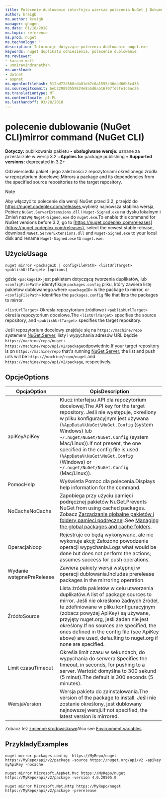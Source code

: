 ```yaml
---
title: Polecenie dublowanie interfejsu wiersza polecenia NuGet | Dokumentacja firmy Microsoft
author: kraigb
ms.author: kraigb
manager: ghogen
ms.date: 01/18/2018
ms.topic: reference
ms.prod: nuget
ms.technology: ''
description: Informacje dotyczące polecenia dublowanie nuget.exe
keywords: nuget duplikatu odniesienia, polecenie dublowanie
ms.reviewer:
- karann-msft
- unniravindranathan
ms.workload:
- dotnet
- aspnet
ms.openlocfilehash: 512bd72d568cda81eb7c6a1555c36ead66b5c438
ms.sourcegitcommit: beb229893559824e8abd6ab16707fd5fe1c6ac26
ms.translationtype: MT
ms.contentlocale: pl-PL
ms.lasthandoff: 03/28/2018
---
```

# <a name="mirror-command-nuget-cli"></a><span data-ttu-id="ec6e5-104">polecenie dublowanie (NuGet CLI)</span><span class="sxs-lookup"><span data-stu-id="ec6e5-104">mirror command (NuGet CLI)</span></span>

<span data-ttu-id="ec6e5-105">**Dotyczy:** publikowania pakietu &bullet; **obsługiwane wersje:** uznane za przestarzałe w wersji 3.2 +</span><span class="sxs-lookup"><span data-stu-id="ec6e5-105">**Applies to:** package publishing &bullet; **Supported versions:** deprecated in 3.2+</span></span>

<span data-ttu-id="ec6e5-106">Odzwierciedla pakiet i jego zależności z repozytoriami określonego źródła w repozytorium docelowej.</span><span class="sxs-lookup"><span data-stu-id="ec6e5-106">Mirrors a package and its dependencies from the specified source repositories to the target repository.</span></span>

> [!NOTE]
> <span data-ttu-id="ec6e5-107">Aby włączyć to polecenie dla wersji NuGet przed 3.2, przejdź do [ https://nuget.codeplex.com/releases ](https://nuget.codeplex.com/releases)wybierz najnowsza stabilna wersja, Pobierz `NuGet.ServerExtensions.dll` i `Nuget-Signed.exe` na dysku lokalnym i Zmień nazwę `Nuget-Signed.exe` do `nuget.exe`.</span><span class="sxs-lookup"><span data-stu-id="ec6e5-107">To enable this command for NuGet versions before 3.2, go to [https://nuget.codeplex.com/releases](https://nuget.codeplex.com/releases), select the newest stable release, download `NuGet.ServerExtensions.dll` and `Nuget-Signed.exe` to your local disk and rename `Nuget-Signed.exe` to `nuget.exe`.</span></span>

## <a name="usage"></a><span data-ttu-id="ec6e5-108">Użycie</span><span class="sxs-lookup"><span data-stu-id="ec6e5-108">Usage</span></span>

```cli
nuget mirror <packageID | configFilePath> <listUrlTarget> <publishUrlTarget> [options]
```

<span data-ttu-id="ec6e5-109">gdzie `<packageID>` jest pakietem dotyczącą tworzenia duplikatów, lub `<configFilePath>` identyfikuje `packages.config` pliku, który zawiera listę pakietów dublowanego.</span><span class="sxs-lookup"><span data-stu-id="ec6e5-109">where `<packageID>` is the package to mirror, or `<configFilePath>` identifies the `packages.config` file that lists the packages to mirror.</span></span>

<span data-ttu-id="ec6e5-110">`<listUrlTarget>` Określa repozytorium źródłowe i `<publishUrlTarget>` określa repozytorium docelowe.</span><span class="sxs-lookup"><span data-stu-id="ec6e5-110">The `<listUrlTarget>` specifies the source repository, and `<publishUrlTarget>` specifies the target repository.</span></span>

<span data-ttu-id="ec6e5-111">Jeśli repozytorium docelowy znajduje się na `https://machine/repo` systemem [NuGet.Server](../hosting-packages/nuget-server.md), listy i wypychania adresów URL będzie `https://machine/repo/nuget` i `https://machine/repo/api/v2/package`odpowiednio.</span><span class="sxs-lookup"><span data-stu-id="ec6e5-111">If your target repository is on `https://machine/repo` that's running [NuGet.Server](../hosting-packages/nuget-server.md), the list and push urls will be `https://machine/repo/nuget` and `https://machine/repo/api/v2/package`, respectively.</span></span>

## <a name="options"></a><span data-ttu-id="ec6e5-112">Opcje</span><span class="sxs-lookup"><span data-stu-id="ec6e5-112">Options</span></span>

| <span data-ttu-id="ec6e5-113">Opcja</span><span class="sxs-lookup"><span data-stu-id="ec6e5-113">Option</span></span> | <span data-ttu-id="ec6e5-114">Opis</span><span class="sxs-lookup"><span data-stu-id="ec6e5-114">Description</span></span> |
| --- | --- |
| <span data-ttu-id="ec6e5-115">apiKey</span><span class="sxs-lookup"><span data-stu-id="ec6e5-115">ApiKey</span></span> | <span data-ttu-id="ec6e5-116">Klucz interfejsu API dla repozytorium docelowej.</span><span class="sxs-lookup"><span data-stu-id="ec6e5-116">The API key for the target repository.</span></span> <span data-ttu-id="ec6e5-117">Jeśli nie występuje, określony w pliku konfiguracyjnym jest używana (`%AppData%\NuGet\NuGet.Config` (system Windows) lub `~/.nuget/NuGet/NuGet.Config` (system Mac/Linux)).</span><span class="sxs-lookup"><span data-stu-id="ec6e5-117">If not present,  the one specified in the config file is used (`%AppData%\NuGet\NuGet.Config` (Windows) or `~/.nuget/NuGet/NuGet.Config` (Mac/Linux)).</span></span> |
| <span data-ttu-id="ec6e5-118">Pomoc</span><span class="sxs-lookup"><span data-stu-id="ec6e5-118">Help</span></span> | <span data-ttu-id="ec6e5-119">Wyświetla Pomoc dla polecenia.</span><span class="sxs-lookup"><span data-stu-id="ec6e5-119">Displays help information for the command.</span></span> |
| <span data-ttu-id="ec6e5-120">NoCache</span><span class="sxs-lookup"><span data-stu-id="ec6e5-120">NoCache</span></span> | <span data-ttu-id="ec6e5-121">Zapobiega przy użyciu pamięci podręcznej pakietów NuGet.</span><span class="sxs-lookup"><span data-stu-id="ec6e5-121">Prevents NuGet from using cached packages.</span></span> <span data-ttu-id="ec6e5-122">Zobacz [Zarządzanie globalne pakietów i foldery pamięci podręcznej](../consume-packages/managing-the-global-packages-and-cache-folders.md).</span><span class="sxs-lookup"><span data-stu-id="ec6e5-122">See [Managing the global packages and cache folders](../consume-packages/managing-the-global-packages-and-cache-folders.md).</span></span> |
| <span data-ttu-id="ec6e5-123">Operacja</span><span class="sxs-lookup"><span data-stu-id="ec6e5-123">Noop</span></span> | <span data-ttu-id="ec6e5-124">Rejestruje co będą wykonywane, ale nie wykonuje akcji; Założono powodzenie operacji wypychania.</span><span class="sxs-lookup"><span data-stu-id="ec6e5-124">Logs what would be done but does not perform the actions; assumes success for push operations.</span></span> |
| <span data-ttu-id="ec6e5-125">Wydanie wstępne</span><span class="sxs-lookup"><span data-stu-id="ec6e5-125">PreRelease</span></span> | <span data-ttu-id="ec6e5-126">Zawiera pakiety wersji wstępnej w operacji dublowania.</span><span class="sxs-lookup"><span data-stu-id="ec6e5-126">Includes prerelease packages in the mirroring operation.</span></span> |
| <span data-ttu-id="ec6e5-127">Źródło</span><span class="sxs-lookup"><span data-stu-id="ec6e5-127">Source</span></span> | <span data-ttu-id="ec6e5-128">Lista źródła pakietów w celu utworzenia duplikatów.</span><span class="sxs-lookup"><span data-stu-id="ec6e5-128">A list of package sources to mirror.</span></span> <span data-ttu-id="ec6e5-129">Jeśli nie określono żadnych źródeł, te zdefiniowane w pliku konfiguracyjnym (zobacz powyżej ApiKey) są używane, przyjęty nuget.org, jeśli żaden nie jest określony.</span><span class="sxs-lookup"><span data-stu-id="ec6e5-129">If no sources are specified, the ones defined in the config file (see ApiKey above) are used, defaulting to nuget.org if none are specified.</span></span> |
| <span data-ttu-id="ec6e5-130">Limit czasu</span><span class="sxs-lookup"><span data-stu-id="ec6e5-130">Timeout</span></span> | <span data-ttu-id="ec6e5-131">Określa limit czasu w sekundach, do wypychania do serwera.</span><span class="sxs-lookup"><span data-stu-id="ec6e5-131">Specifies the timeout, in seconds, for pushing to a server.</span></span> <span data-ttu-id="ec6e5-132">Wartość domyślna to 300 sekund (5 minut).</span><span class="sxs-lookup"><span data-stu-id="ec6e5-132">The default is 300 seconds (5 minutes).</span></span> |
| <span data-ttu-id="ec6e5-133">Wersja</span><span class="sxs-lookup"><span data-stu-id="ec6e5-133">Version</span></span> | <span data-ttu-id="ec6e5-134">Wersja pakietu do zainstalowania.</span><span class="sxs-lookup"><span data-stu-id="ec6e5-134">The version of the package to install.</span></span> <span data-ttu-id="ec6e5-135">Jeśli nie zostanie określony, jest dublowany najnowszej wersji.</span><span class="sxs-lookup"><span data-stu-id="ec6e5-135">If not specified, the latest version is mirrored.</span></span> |

<span data-ttu-id="ec6e5-136">Zobacz też [zmienne środowiskowe](cli-ref-environment-variables.md)</span><span class="sxs-lookup"><span data-stu-id="ec6e5-136">Also see [Environment variables](cli-ref-environment-variables.md)</span></span>

## <a name="examples"></a><span data-ttu-id="ec6e5-137">Przykłady</span><span class="sxs-lookup"><span data-stu-id="ec6e5-137">Examples</span></span>

```cli
nuget mirror packages.config  https://MyRepo/nuget https://MyRepo/api/v2/package -source https://nuget.org/api/v2 -apikey myApiKey -nocache

nuget mirror Microsoft.AspNet.Mvc https://MyRepo/nuget https://MyRepo/api/v2/package -version 4.0.20505.0

nuget mirror Microsoft.Net.Http https://MyRepo/nuget https://MyRepo/api/v2/package -prerelease
```

